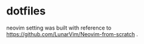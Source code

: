 # dotfiles

neovim setting was built with reference to https://github.com/LunarVim/Neovim-from-scratch .
